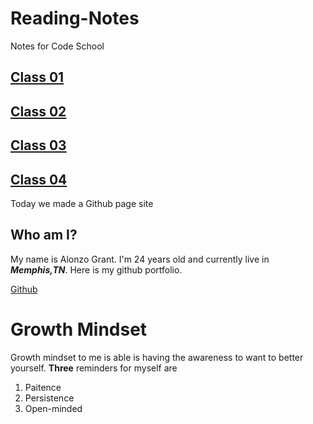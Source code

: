 # Reading-Notes
Notes for Code School

## [Class 01](./Class01/)

## [Class 02](./Class02/)

## [Class 03](./Class03/)

## [Class 04](.Class04/)


Today we made a Github page site

## Who am I?
My name is Alonzo Grant. I'm 24 years old and currently live in ***Memphis,TN***.
Here is my github portfolio.

[Github](https://github.com/zograntiv)


# Growth Mindset
Growth mindset to me is able is having the awareness to want to better yourself.
**Three** reminders for myself are
1. Paitence
2. Persistence
3. Open-minded




